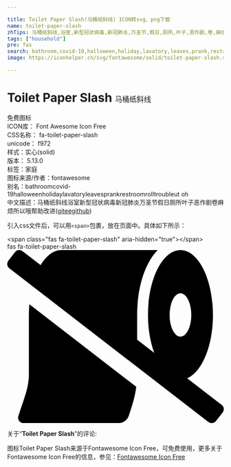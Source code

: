 ```yaml
---

title: Toilet Paper Slash(马桶纸斜线) ICON转svg、png下载
name: toilet-paper-slash
zhTips: 马桶纸斜线,浴室,新型冠状病毒,新冠肺炎,万圣节,假日,厕所,叶子,恶作剧,卷,麻烦,所以哦
tags: ["household"]
pre: fas
search: bathroom,covid-19,halloween,holiday,lavatory,leaves,prank,restroom,roll,trouble,ut oh
image: https://iconhelper.cn/svg/fontawesome/solid/toilet-paper-slash.svg

---
```


# Toilet Paper Slash  <small style="font-size: 60%;font-weight: 100">马桶纸斜线</small>


<div class="detail-page">
<p>
<span><span class="badge-success badge">免费图标</span> </span>
<br/>
<span>
ICON库：
<span class="badge-secondary badge">Font Awesome Icon Free</span> 
</span>
<br/>
<span>
CSS名称：
<span class="badge-secondary badge">fa-toilet-paper-slash</span> 
</span>
<br/>
<span>
unicode：
<span class="badge-secondary badge">f972</span> 
<copy-btn content='f972' btn-title=""></copy-btn>
<copy-btn :content='String.fromCodePoint(parseInt("f972", 16))' btn-title="复制U"></copy-btn>
</span><br/><span>样式：<span class="badge-light badge">实心(solid)</span></span>
<br/>
<span>
版本：
<span class="badge-secondary badge">5.13.0</span> 
</span><br/><span>标签：<span class="badge-light badge"><router-link to="/tags/household.html">家庭</router-link></span></span>
<br/>
<span>图标来源/作者：<span class="badge-light badge">fontawesome</span></span> 
<br/>
<span>别名：<span class="badge-light badge">bathroom</span><span class="badge-light badge">covid-19</span><span class="badge-light badge">halloween</span><span class="badge-light badge">holiday</span><span class="badge-light badge">lavatory</span><span class="badge-light badge">leaves</span><span class="badge-light badge">prank</span><span class="badge-light badge">restroom</span><span class="badge-light badge">roll</span><span class="badge-light badge">trouble</span><span class="badge-light badge">ut oh</span></span><br/><span class="zh-detail">中文描述：<span class="badge-primary badge">马桶纸斜线</span><span class="badge-primary badge">浴室</span><span class="badge-primary badge">新型冠状病毒</span><span class="badge-primary badge">新冠肺炎</span><span class="badge-primary badge">万圣节</span><span class="badge-primary badge">假日</span><span class="badge-primary badge">厕所</span><span class="badge-primary badge">叶子</span><span class="badge-primary badge">恶作剧</span><span class="badge-primary badge">卷</span><span class="badge-primary badge">麻烦</span><span class="badge-primary badge">所以哦</span><span class="help-link"><span>帮助改进</span>(<a href="https://gitee.com/liuwave/icon-helper/edit/master/json/fontawesome/solid/toilet-paper-slash.json" target="_blank" rel="noopener noreferrer">gitee</a><a href="https://github.com/liuwave/icon-helper/edit/master/json/fontawesome/solid/toilet-paper-slash.json" target="_blank" rel="noopener noreferrer">github</a></span>)</span><br/>
</p>
</div>
<div class="alert alert-dark">
  <i class="fas fa-toilet-paper-slash fa-xs"></i>
  <i class="fas fa-toilet-paper-slash fa-sm"></i>
  <i class="fas fa-toilet-paper-slash fa-lg"></i>
  <i class="fas fa-toilet-paper-slash fa-2x"></i>
  <i class="fas fa-toilet-paper-slash fa-3x"></i>
  <i class="fas fa-toilet-paper-slash fa-5x"></i>
  <i class="fas fa-toilet-paper-slash fa-7x"></i>
</div>
<div>
  <p>引入css文件后，可以用<code>&lt;span&gt;</code>包裹，放在页面中。具体如下所示：    
  </p>
  <div class="alert alert-primary" style="font-size: 14px">
    &lt;span class="fas fa-toilet-paper-slash" aria-hidden="true"&gt;&lt;/span&gt;
    <copy-btn content='<span class="fas fa-toilet-paper-slash" aria-hidden="true"></span>'></copy-btn>
  </div>
  <div class="alert alert-secondary">
    <i class="fas fa-toilet-paper-slash"
    style="font-size: 24px"
    aria-hidden="true"></i> fas fa-toilet-paper-slash
    <copy-btn content="fas fa-toilet-paper-slash" btn-title="复制图标名称"></copy-btn>
  </div>
</div>
<div id="svg" class="svg-wrap">
<svg xmlns="http://www.w3.org/2000/svg" viewBox="0 0 640 512"><path d="M64,192V364.13c0,41.12-9.75,62.75-31.12,126.87A16,16,0,0,0,48,512H328.86a31.87,31.87,0,0,0,30.38-21.87c9.31-27.83,18-53.35,22.18-85.55l-316-244.25C64.53,170.66,64,181.19,64,192ZM633.82,458.09l-102-78.81C575.28,360.91,608,284.32,608,192,608,86,565,0,512,0s-96,86-96,192c0,42,7,80.4,18.43,112L384,265V192c0-83.62,23.63-153.5,60.5-192H160c-23.33,0-44.63,16.83-61.26,44.53L45.46,3.38A16,16,0,0,0,23,6.19L3.37,31.45A16,16,0,0,0,6.18,53.91L594.54,508.63A16,16,0,0,0,617,505.81l19.64-25.26A16,16,0,0,0,633.82,458.09ZM512,256c-17.63,0-32-28.62-32-64s14.37-64,32-64,32,28.63,32,64S529.62,256,512,256Z"/></svg>
</div>
<detail full-name='fa-toilet-paper-slash'></detail>
<div class="icon-detail__container">
<p>关于“<b>Toilet Paper Slash</b>”的评论:</p>
</div>
<Vssue title="关于“Toilet Paper Slash”的评论" />    
<div><p>图标Toilet Paper Slash来源于Fontawesome Icon Free，可免费使用，更多关于  Fontawesome Icon Free的信息，参见：<a target="_blank" href="https://iconhelper.cn/fontawesome.html">Fontawesome Icon Free</a>
</p></div>

